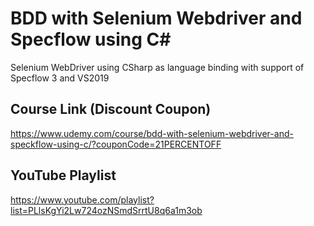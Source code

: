 # BDD with Selenium Webdriver and Specflow using C# 

Selenium WebDriver using CSharp as language binding with support of Specflow 3 and VS2019 

## Course Link (Discount Coupon)

https://www.udemy.com/course/bdd-with-selenium-webdriver-and-speckflow-using-c/?couponCode=21PERCENTOFF

## YouTube Playlist

https://www.youtube.com/playlist?list=PLlsKgYi2Lw724ozNSmdSrrtU8q6a1m3ob
